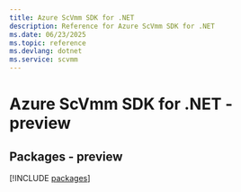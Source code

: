 ```yaml
---
title: Azure ScVmm SDK for .NET
description: Reference for Azure ScVmm SDK for .NET
ms.date: 06/23/2025
ms.topic: reference
ms.devlang: dotnet
ms.service: scvmm
---
```

# Azure ScVmm SDK for .NET - preview
## Packages - preview
[!INCLUDE [packages](scvmm-index.md)]